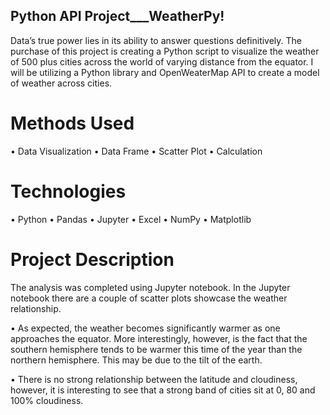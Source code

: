 ## Python API Project___WeatherPy!
Data’s true power lies in its ability to answer questions definitively.  The purchase of this project is creating a Python script to visualize the weather of 500 plus cities across the world of varying distance from the equator.  I will be utilizing a Python library and OpenWeaterMap API to create a model of weather across cities.  

# Methods Used
•	Data Visualization
•	Data Frame 
•	Scatter Plot
•	Calculation 

# Technologies
•	Python
•	Pandas
•	Jupyter
•	Excel
•	NumPy
•	Matplotlib  

# Project Description
The analysis was completed using Jupyter notebook.  In the Jupyter notebook there are a couple of scatter plots showcase the weather relationship.

•	As expected, the weather becomes significantly warmer as one approaches the equator.  More interestingly, however, is the fact that the southern hemisphere tends to be warmer this time of the year than the northern hemisphere.  This may be due to the tilt of the earth.

•	There is no strong relationship between the latitude and cloudiness, however, it is interesting to see that a strong band of cities sit at 0, 80 and 100% cloudiness.  


